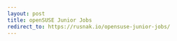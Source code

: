 ```yaml
---
layout: post
title: openSUSE Junior Jobs
redirect_to: https://rusnak.io/opensuse-junior-jobs/
---
```

